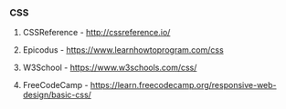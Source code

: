 ### CSS

1. CSSReference - http://cssreference.io/

2. Epicodus - https://www.learnhowtoprogram.com/css

3. W3School - https://www.w3schools.com/css/

4. FreeCodeCamp - https://learn.freecodecamp.org/responsive-web-design/basic-css/
